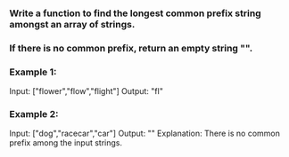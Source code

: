### Write a function to find the longest common prefix string amongst an array of strings.

### If there is no common prefix, return an empty string "".

### Example 1:

Input: ["flower","flow","flight"]
Output: "fl"

### Example 2:

Input: ["dog","racecar","car"]
Output: ""
Explanation: There is no common prefix among the input strings.